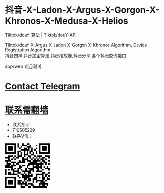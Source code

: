 # 抖音-X-Ladon-X-Argus-X-Gorgon-X-Khronos-X-Medusa-X-Helios
Tiktok/douY-算法 | Tiktok/douY-API 


Tiktok/douY X-Argus X-Ladon X-Gorgon X-Khronos 
Algorithm, Device Registration Algorithm  
抖音四神,抖音加密算法,抖音播放量,抖音分享,各个抖音查询接口

app/web
欢迎测试

# [Contact Telegram](https://t.me/Ss9980sS)
# [联系需翻墙](https://t.me/Ss9980sS)
* 联系扣q：
* 710505229
* 联系V信：

<img src="eg.png">
